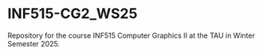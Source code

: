 # INF515-CG2_WS25
Repository for the course INF515 Computer Graphics II at the TAU in Winter Semester 2025.
